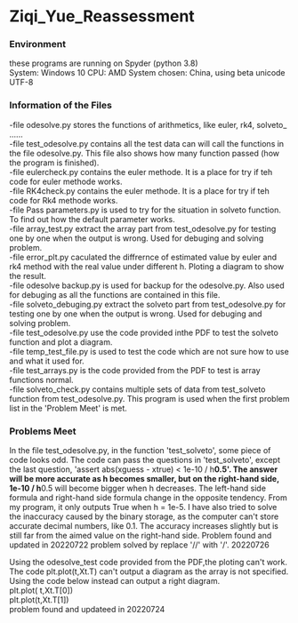 # Ziqi_Yue_Reassessment
### Environment
these programs are running on Spyder (python 3.8)  
System: Windows 10
CPU: AMD
System chosen: China, using beta unicode UTF-8

### Information of the Files
-file odesolve.py stores the functions of arithmetics, like euler, rk4, solveto_ ......   
-file test_odesolve.py contains all the test data can will call the functions in the file odesolve.py. This file also shows how many function passed (how the program is finished).   
-file eulercheck.py contains the euler methode. It is a place for try if teh code for euler methode works.  
-file RK4check.py contains the euler methode. It is a place for try if teh code for Rk4 methode works.  
-file Pass parameters.py is used to try for the situation in solveto function. To find out how the default parameter works.    
-file array_test.py extract the array part from test_odesolve.py for testing one by one when the output is wrong. Used for debuging and solving problem.  
-file error_plt.py caculated the diffrernce of estimated value by euler and rk4 method with the real value under different h. Ploting a diagram to show the result.  
-file odesolve backup.py is used for backup for the odesolve.py. Also used for debuging as all the functions are contained in this file.   
-file solveto_debuging.py extract the solveto part from test_odesolve.py for testing one by one when the output is wrong. Used for debuging and solving problem.  
-file test_odesolve.py use the code provided inthe PDF to test the solveto function and plot a diagram.   
-file temp_test_file.py is used to test the code which are not sure how to use and what it used for.  
-file test_arrays.py is the code provided from the PDF to test is array functions normal.   
-file solveto_check.py contains multiple sets of data from test_solveto function from test_odesolve.py. This program is used when the first problem list in the 'Problem Meet' is met. 

### Problems Meet
In the file test_odesolve.py, in the function 'test_solveto', some piece of code looks odd. The code can pass the questions in 'test_solveto', except the last question, 'assert abs(xguess - xtrue) < 1e-10 / h**0.5'. 
The answer will be more accurate as h becomes smaller, but on the right-hand side, 1e-10 / h**0.5 will become bigger when h decreases. The left-hand side formula and right-hand side formula change in the opposite tendency. From my program, it only outputs True when h =  1e-5. I have also tried to solve the inaccuracy caused by the binary storage, as the computer can't store accurate decimal numbers, like 0.1. The accuracy increases slightly but is still far from the aimed value on the right-hand side. 
Problem found and updated in 20220722
problem solved by replace '//' with '/'. 20220726

Using the odesolve_test code provided from the PDF,the ploting can't work.   
The code plt.plot(t,Xt.T) can't output a diagram as the array is not specified.  
Using the code below instead can output a right diagram.  
plt.plot( t,Xt.T[0])  
plt.plot(t,Xt.T[1])  
problem found and updateed in 20220724  
